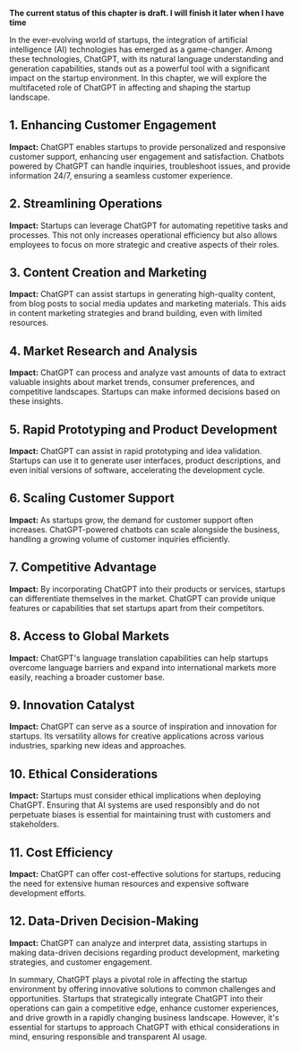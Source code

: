 **The current status of this chapter is draft. I will finish it later when I have time**

In the ever-evolving world of startups, the integration of artificial intelligence (AI) technologies has emerged as a game-changer. Among these technologies, ChatGPT, with its natural language understanding and generation capabilities, stands out as a powerful tool with a significant impact on the startup environment. In this chapter, we will explore the multifaceted role of ChatGPT in affecting and shaping the startup landscape.

**1. Enhancing Customer Engagement**
------------------------------------

**Impact:** ChatGPT enables startups to provide personalized and responsive customer support, enhancing user engagement and satisfaction. Chatbots powered by ChatGPT can handle inquiries, troubleshoot issues, and provide information 24/7, ensuring a seamless customer experience.

**2. Streamlining Operations**
------------------------------

**Impact:** Startups can leverage ChatGPT for automating repetitive tasks and processes. This not only increases operational efficiency but also allows employees to focus on more strategic and creative aspects of their roles.

**3. Content Creation and Marketing**
-------------------------------------

**Impact:** ChatGPT can assist startups in generating high-quality content, from blog posts to social media updates and marketing materials. This aids in content marketing strategies and brand building, even with limited resources.

**4. Market Research and Analysis**
-----------------------------------

**Impact:** ChatGPT can process and analyze vast amounts of data to extract valuable insights about market trends, consumer preferences, and competitive landscapes. Startups can make informed decisions based on these insights.

**5. Rapid Prototyping and Product Development**
------------------------------------------------

**Impact:** ChatGPT can assist in rapid prototyping and idea validation. Startups can use it to generate user interfaces, product descriptions, and even initial versions of software, accelerating the development cycle.

**6. Scaling Customer Support**
-------------------------------

**Impact:** As startups grow, the demand for customer support often increases. ChatGPT-powered chatbots can scale alongside the business, handling a growing volume of customer inquiries efficiently.

**7. Competitive Advantage**
----------------------------

**Impact:** By incorporating ChatGPT into their products or services, startups can differentiate themselves in the market. ChatGPT can provide unique features or capabilities that set startups apart from their competitors.

**8. Access to Global Markets**
-------------------------------

**Impact:** ChatGPT's language translation capabilities can help startups overcome language barriers and expand into international markets more easily, reaching a broader customer base.

**9. Innovation Catalyst**
--------------------------

**Impact:** ChatGPT can serve as a source of inspiration and innovation for startups. Its versatility allows for creative applications across various industries, sparking new ideas and approaches.

**10. Ethical Considerations**
------------------------------

**Impact:** Startups must consider ethical implications when deploying ChatGPT. Ensuring that AI systems are used responsibly and do not perpetuate biases is essential for maintaining trust with customers and stakeholders.

**11. Cost Efficiency**
-----------------------

**Impact:** ChatGPT can offer cost-effective solutions for startups, reducing the need for extensive human resources and expensive software development efforts.

**12. Data-Driven Decision-Making**
-----------------------------------

**Impact:** ChatGPT can analyze and interpret data, assisting startups in making data-driven decisions regarding product development, marketing strategies, and customer engagement.

In summary, ChatGPT plays a pivotal role in affecting the startup environment by offering innovative solutions to common challenges and opportunities. Startups that strategically integrate ChatGPT into their operations can gain a competitive edge, enhance customer experiences, and drive growth in a rapidly changing business landscape. However, it's essential for startups to approach ChatGPT with ethical considerations in mind, ensuring responsible and transparent AI usage.
